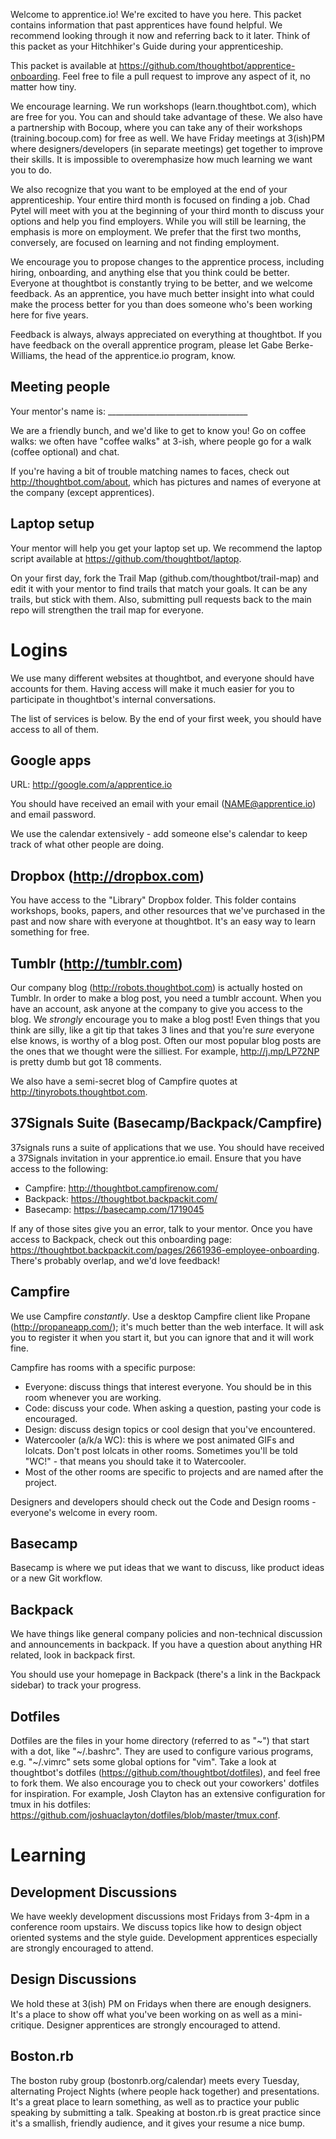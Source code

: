 Welcome to apprentice.io! We're excited to have you here. This packet contains
information that past apprentices have found helpful. We recommend looking
through it now and referring back to it later. Think of this packet as your
Hitchhiker's Guide during your apprenticeship.

This packet is available at https://github.com/thoughtbot/apprentice-onboarding.
Feel free to file a pull request to improve any aspect of it, no matter how
tiny.

We encourage learning. We run workshops (learn.thoughtbot.com), which are free
for you. You can and should take advantage of these. We also have a partnership
with Bocoup, where you can take any of their workshops (training.bocoup.com) for
free as well. We have Friday meetings at 3(ish)PM where designers/developers (in
separate meetings) get together to improve their skills. It is impossible to
overemphasize how much learning we want you to do.

We also recognize that you want to be employed at the end of your
apprenticeship. Your entire third month is focused on finding a job. Chad Pytel
will meet with you at the beginning of your third month to discuss your options
and help you find employers. While you will still be learning, the emphasis is
more on employment. We prefer that the first two months, conversely, are focused
on learning and not finding employment.

We encourage you to propose changes to the apprentice process, including hiring,
onboarding, and anything else that you think could be better. Everyone at
thoughtbot is constantly trying to be better, and we welcome feedback. As an
apprentice, you have much better insight into what could make the process better
for you than does someone who's been working here for five years.

Feedback is always, always appreciated on everything at thoughtbot. If you have
feedback on the overall apprentice program, please let Gabe Berke-Williams, the
head of the apprentice.io program, know.

## Meeting people

Your mentor's name is: ___________________________________

We are a friendly bunch, and we'd like to get to know you! Go on coffee walks:
we often have "coffee walks" at 3-ish, where people go for a walk (coffee
optional) and chat.

If you're having a bit of trouble matching names to faces, check out
http://thoughtbot.com/about, which has pictures and names of everyone at the
company (except apprentices).

## Laptop setup

Your mentor will help you get your laptop set up. We recommend the laptop script
available at https://github.com/thoughtbot/laptop.

On your first day, fork the Trail Map (github.com/thoughtbot/trail-map) and edit it with
your mentor to find trails that match your goals. It can be any trails, but
stick with them. Also, submitting pull requests back to the main repo will
strengthen the trail map for everyone.

# Logins

We use many different websites at thoughtbot, and everyone should have
accounts for them. Having access will make it much easier for you to participate
in thoughtbot's internal conversations.

The list of services is below. By the end of your first week, you should have
access to all of them.

## Google apps

URL: http://google.com/a/apprentice.io

You should have received an email with your email (NAME@apprentice.io) and email
password.

We use the calendar extensively - add someone else's calendar to keep
track of what other people are doing.

## Dropbox (http://dropbox.com)

You have access to the "Library" Dropbox folder. This folder contains workshops, 
books, papers, and other resources that we've purchased in the past and now 
share with everyone at thoughtbot. It's an easy way to learn something for free.

## Tumblr (http://tumblr.com)

Our company blog (http://robots.thoughtbot.com) is actually hosted on Tumblr. In
order to make a blog post, you need a tumblr account. When you have an account,
ask anyone at the company to give you access to the blog. We *strongly*
encourage you to make a blog post! Even things that you think are silly, like a
git tip that takes 3 lines and that you're *sure* everyone else knows, is worthy
of a blog post. Often our most popular blog posts are the ones that we thought
were the silliest. For example, http://j.mp/LP72NP is pretty dumb but got 18
comments.

We also have a semi-secret blog of Campfire quotes at
http://tinyrobots.thoughtbot.com.

## 37Signals Suite (Basecamp/Backpack/Campfire)

37signals runs a suite of applications that we use. You should have received a
37Signals invitation in your apprentice.io email. Ensure that you have access
to the following:

  - Campfire: http://thoughtbot.campfirenow.com/
  - Backpack: https://thoughtbot.backpackit.com/
  - Basecamp: https://basecamp.com/1719045

If any of those sites give you an error, talk to your mentor.
Once you have access to Backpack, check out this onboarding page:
https://thoughtbot.backpackit.com/pages/2661936-employee-onboarding. There's
probably overlap, and we'd love feedback!

## Campfire

We use Campfire *constantly*. Use a desktop Campfire client like Propane
(http://propaneapp.com/); it's much better than the web interface. It will ask
you to register it when you start it, but you can ignore that and it will work
fine.

Campfire has rooms with a specific purpose:

* Everyone: discuss things that interest everyone. You should be in this room
  whenever you are working.
* Code: discuss your code. When asking a question, pasting your code is
  encouraged.
* Design: discuss design topics or cool design that you've encountered.
* Watercooler (a/k/a WC): this is where we  post animated GIFs and lolcats. Don't
  post lolcats in other rooms. Sometimes you'll be told "WC!" - that means you
  should take it to Watercooler.
* Most of the other rooms are specific to projects and are named after the
  project.

Designers and developers should check out the Code and Design rooms - everyone's
welcome in every room.

## Basecamp

Basecamp is where we put ideas that we want to discuss, like
product ideas or a new Git workflow.

## Backpack

We have things like general company policies and non-technical discussion and
announcements in backpack. If you have a question about anything HR related,
look in backpack first.

You should use your homepage in Backpack (there's a link in the Backpack
sidebar) to track your progress.

## Dotfiles

Dotfiles are the files in your home directory (referred to as "~") that start
with a dot, like "~/.bashrc". They are used to configure various programs, e.g.
"~/.vimrc" sets some global options for "vim". Take a look at thoughtbot's
dotfiles (https://github.com/thoughtbot/dotfiles), and feel free to fork them.
We also encourage you to check out your coworkers' dotfiles for inspiration. For
example, Josh Clayton has an extensive configuration for tmux in his dotfiles:
https://github.com/joshuaclayton/dotfiles/blob/master/tmux.conf.

# Learning

## Development Discussions

We have weekly development discussions most Fridays from 3-4pm in a conference room
upstairs. We discuss topics like how to design object oriented systems and the
style guide. Development apprentices especially are strongly encouraged to
attend.

## Design Discussions

We hold these at 3(ish) PM on Fridays when there are enough designers. It's a
place to show off what you've been working on as well as a mini-critique.
Designer apprentices are strongly encouraged to attend.

## Boston.rb

The boston ruby group (bostonrb.org/calendar) meets every Tuesday, alternating
Project Nights (where people hack together) and presentations. It's a great
place to learn something, as well as to practice your public speaking by
submitting a talk. Speaking at boston.rb is great practice since it's a
smallish, friendly audience, and it gives your resume a nice bump.
